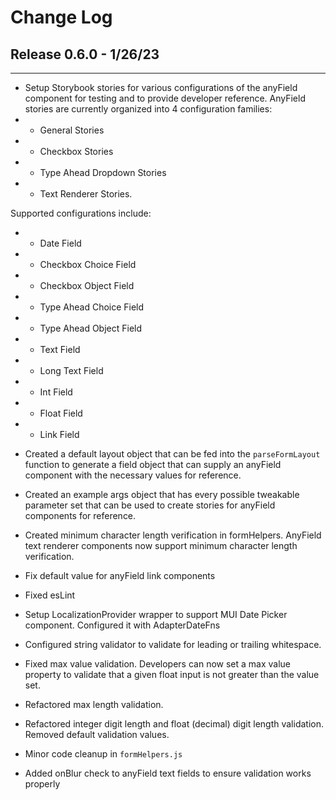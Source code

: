 # Change Log #


## Release 0.6.0 - 1/26/23 ##
---

* Setup Storybook stories for various configurations of the anyField component for testing and to provide developer reference. AnyField stories are currently organized into 4 configuration families:
* * General Stories
* * Checkbox Stories
* * Type Ahead Dropdown Stories
* * Text Renderer Stories.

Supported configurations include:
* * Date Field
* * Checkbox Choice Field
* * Checkbox Object Field
* * Type Ahead Choice Field
* * Type Ahead Object Field
* * Text Field
* * Long Text Field
* * Int Field
* * Float Field
* * Link Field

* Created a default layout object that can be fed into the `parseFormLayout` function to generate a field object that can supply an anyField component with the necessary values for reference.
* Created an example args object that has every possible tweakable parameter set that can be used to create stories for anyField components for reference.
* Created minimum character length verification in formHelpers. AnyField text renderer components now support minimum character length verification.
* Fix default value for anyField link components
* Fixed esLint
* Setup LocalizationProvider wrapper to support MUI Date Picker component. Configured it with AdapterDateFns
* Configured string validator to validate for leading or trailing whitespace.
* Fixed max value validation. Developers can now set a max value property to validate that a given float input is not greater than the value set.
* Refactored max length validation.
* Refactored integer digit length and float (decimal) digit length validation. Removed default validation values.
* Minor code cleanup in `formHelpers.js`
* Added onBlur check to anyField text fields to ensure validation works properly